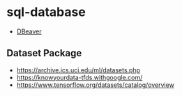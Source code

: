# sql-database

- [DBeaver](https://dbeaver.io/download/)


## Dataset Package
- https://archive.ics.uci.edu/ml/datasets.php
- https://knowyourdata-tfds.withgoogle.com/
- https://www.tensorflow.org/datasets/catalog/overview
